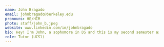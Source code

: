 ```yaml
---
name: John Bragado
email: johnbragado@berkeley.edu
pronouns: HE/HIM
photo: staff/john_b.jpeg
website: www.linkedin.com/in/johnbragado
bio: Hey! I'm John, a sophomore in DS and this is my second semester as a Data 8 tutor. I'm interested in graphics, game dev, and all things data, and I'm super excited for another gr8 semester of data 8!
role: Tutor (UCS1)
---
```


